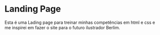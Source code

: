# Landing Page
 Esta é uma Lading page para treinar minhas competências em html e css e me inspirei em fazer o site para o futuro ilustrador Berlim.

